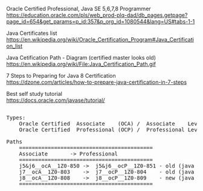 
Oracle Certified Professional, Java SE 5,6,7,8 Programmer  
    https://education.oracle.com/pls/web_prod-plq-dad/db_pages.getpage?page_id=654&get_params=p_id:357&p_org_id=1080544&lang=US#tabs-1-1

Java Certificates list  
    https://en.wikipedia.org/wiki/Oracle_Certification_Program#Java_Certification_list

Java Cetification Path - Diagram (certified master looks old)  
    https://en.wikipedia.org/wiki/File:Java_Certification_Path.gif

7 Steps to Preparing for Java 8 Certification  
    https://dzone.com/articles/how-to-prepare-java-certification-in-7-steps

Best self study tutorial  
    https://docs.oracle.com/javase/tutorial/

<pre>

Types:
	Oracle Certified  Associate    (OCA) /  Associate    Level Certification, in English
	Oracle Certified  Professional (OCP) /  Professional Level Certification, in English

Paths
	==========================================
	Associate		-> Professional
	==========================================
	j5&j6__ocA__1Z0-850	->	j5&j6__ocP__1Z0-851	- old (java 5&6, use only for learning, like sample ques)
	j7__ocA__1Z0-803	->	j7__ocP__1Z0-804	- old (java 7, use only for learning, like sample ques)
	j8__ocA__1Z0-808	->	j8__ocP__1Z0-809	- new (java 8)
	==========================================

</pre>
